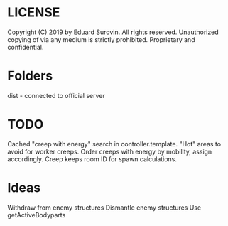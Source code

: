 # LICENSE
Copyright (C) 2019 by Eduard Surovin.
All rights reserved.
Unauthorized copying of via any medium is strictly prohibited.
Proprietary and confidential.

# Folders
dist - connected to official server

# TODO
Cached "creep with energy" search in controller.template.
"Hot" areas to avoid for worker creeps.
Order creeps with energy by mobility, assign accordingly.
Creep keeps room ID for spawn calculations.

# Ideas
Withdraw from enemy structures
Dismantle enemy structures
Use getActiveBodyparts